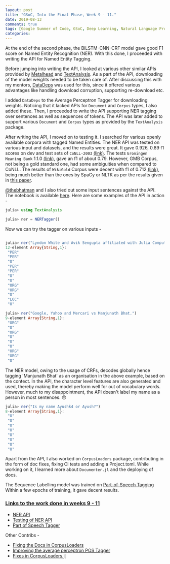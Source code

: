 ```yaml
---
layout: post
title: "GSoC, Into the Final Phase, Week 9 - 11."
date: 2019-08-13
comments: true
tags: [Google Summer of Code, GSoC, Deep Learning, Natural Language Processing, Machine Learning, Julia Language, JuliaText, Named Entity Recognition, Part of Speech Tagging]
categories:
---
```


At the end of the second phase,
the BiLSTM-CNN-CRF model gave good F1 score on Named Entity Recognition (NER).
With this done, I proceeded with writing the API for Named Entity Tagging.

Before jumping into writing the API, I looked at various other similar APIs provided by [Metalhead](https://github.com/FluxML/Metalhead.jl) and [TextAnalysis](https://github.com/JuliaText/TextAnalysis.jl).
As a part of the API, downloading of the model weights needed to be taken care of. After discussing this with my mentors, [DataDeps](https://github.com/oxinabox/DataDeps.jl) was used for this, since it offered various advantages like handling download corruption, supporting re-download etc.

I added `DataDeps` to the Average Perceptron Tagger for downloading weights. Noticing that it lacked APIs for `Document` and `Corpus` types, I also added these.
Then, I proceeded to write the API supporting NER tagging over sentences as well as sequences of tokens. The API was later added to support various `Document` and `Corpus` types as provided by the `TextAnalysis` package.

After writing the API, I moved on to testing it. I searched for various openly available corpora with tagged Named Entities. The NER API was tested on various input and datasets, and the results were great. It gave 0.926, 0.89 f1 scores on dev and test sets of `CoNLL-2003` [(link)](https://github.com/Ayushk4/NER.jl/blob/master/valid/CoNLL.ipynb). The tests `Groningen Meaning Bank` 1.1.0 [(link)](https://github.com/Ayushk4/NER.jl/blob/master/valid/GMB.ipynb), gave an f1 of about 0.79. However, GMB Corpus, not being a gold standard one, had some ambiguities when compared to CoNLL. The results of `WikiGold` Corpus were decent with f1 of 0.712 [(link)](https://github.com/Ayushk4/NER.jl/blob/master/valid/WikiGold.ipynb), being much better than the ones by SpaCy or NLTK as per the results given in [this paper](https://www.aclweb.org/anthology/W16-2703).

[@thebhatman](https://github.com/thebhatman) and I also tried out some input sentences against the API. The notebook is available [here](https://github.com/Ayushk4/NER.jl/blob/master/valid/Random_sentences_tryouts.ipynb).
Here are some examples of the API in action -

```julia
julia> using TextAnalysis

julia> ner = NERTagger()
```

Now we can try the tagger on various inputs -

```julia

julia> ner("Lyndon White and Avik Sengupta affiliated with Julia Computing in Bangalore.")
12-element Array{String,1}:
 "PER"
 "PER"
 "O"
 "PER"
 "PER"
 "O"
 "O"
 "ORG"
 "ORG"
 "O"
 "LOC"
 "O"

julia> ner("Google, Yahoo and Mercari vs Manjunath Bhat.")
9-element Array{String,1}:
 "ORG"
 "O"
 "ORG"
 "O"
 "O"
 "O"
 "ORG"
 "ORG"
 "O"
```

The NER model, owing to the usage of CRFs, decodes globally hence tagging 'Manjunath Bhat' as an organisation in the above example, based on the contect. In the API, the character level features are also generated and used, thereby making the model perform well for out of vocabulary words.
However, much to my disappointment, the API doesn't label my name as a person in most sentences. 😞

```julia
julia> ner("Is my name Ayushk4 or Ayush?")
8-element Array{String,1}:
 "O"
 "O"
 "O"
 "O"
 "O"
 "O"
 "O"
 "O"

```

Apart from the API, I also worked on `CorpusLoaders` package, contributing in the form of doc fixes, fixing CI tests and adding a Project.toml. While working on it, I learned more about `Documenter.jl` and the deploying of docs.

The Sequence Labelling model was trained on [Part-of-Speech Tagging](https://github.com/Ayushk4/POS.jl)
Within a few epochs of training, it gave decent results.

### <u> Links to the work done in weeks 9 - 11 </u>

* [NER API](https://github.com/JuliaText/TextAnalysis.jl/pull/167)
* [Testing of NER API](https://github.com/Ayushk4/NER.jl/tree/master/valid)
* [Part of Speech Tagger](https://github.com/Ayushk4/POS.jl)

Other Contribs -

- [Fixing the Docs in CorpusLoaders](https://github.com/JuliaText/CorpusLoaders.jl/pull/26)
- [Improving the average perceptron POS Tagger](https://github.com/JuliaText/TextAnalysis.jl/pull/166)
- [Fixes in CorpusLoaders.jl](https://github.com/JuliaText/CorpusLoaders.jl/pull/25)
